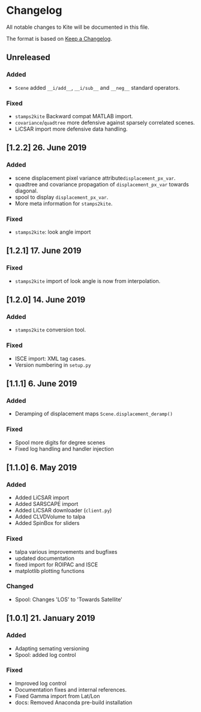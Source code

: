 # Changelog

All notable changes to Kite will be documented in this file.

The format is based on [Keep a Changelog](https://keepachangelog.com/en/1.0.0/).

## Unreleased

### Added
- `Scene` added `__i/add__`, `__i/sub__` and `__neg__` standard operators.

### Fixed
- `stamps2kite` Backward compat MATLAB import.
- `covariance`/`quadtree` more defensive against sparsely correlated scenes.
- LiCSAR import more defensive data handling.

## [1.2.2] 26. June 2019

### Added
- scene displacement pixel variance attribute`displacement_px_var`.
- quadtree and covariance propagation of `displacement_px_var` towards diagonal.
- spool to display `displacement_px_var`.
- More meta information for `stamps2kite`.

### Fixed
- `stamps2kite`: look angle import

## [1.2.1] 17. June 2019

### Fixed
- `stamps2kite` import of look angle is now from interpolation.

## [1.2.0] 14. June 2019

### Added
- `stamps2kite` conversion tool.

### Fixed
- ISCE import: XML tag cases.
- Version numbering in `setup.py`

## [1.1.1] 6. June 2019

### Added
- Deramping of displacement maps `Scene.displacement_deramp()`

### Fixed
- Spool more digits for degree scenes
- Fixed log handling and handler injection

## [1.1.0] 6. May 2019

### Added
- Added LiCSAR import
- Added SARSCAPE import
- Added LiCSAR downloader (`client.py`)
- Added CLVDVolume to talpa
- Added SpinBox for sliders

### Fixed
- talpa various improvements and bugfixes
- updated documentation
- fixed import for ROIPAC and ISCE
- matplotlib plotting functions

### Changed
- Spool: Changes 'LOS' to 'Towards Satellite'

## [1.0.1] 21. January 2019

### Added
- Adapting semating versioning
- Spool: added log control

### Fixed
- Improved log control
- Documentation fixes and internal references.
- Fixed Gamma import from Lat/Lon
- docs: Removed Anaconda pre-build installation
